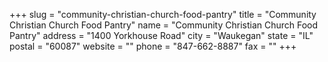 +++
slug = "community-christian-church-food-pantry"
title = "Community Christian Church Food Pantry"
name = "Community Christian Church Food Pantry"
address = "1400 Yorkhouse Road"
city = "Waukegan"
state = "IL"
postal = "60087"
website = ""
phone = "847-662-8887"
fax = ""
+++
